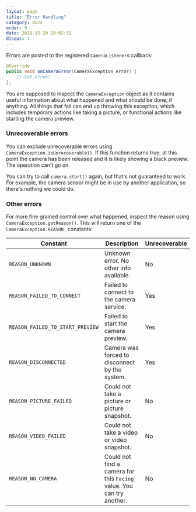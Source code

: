 ```yaml
---
layout: page
title: "Error Handling"
category: docs
order: 9
date: 2018-12-20 20:02:31
disqus: 1
---
```


Errors are posted to the registered `CameraListener`s callback:

```java
@Override
public void onCameraError(CameraException error) {
    // Got error!
};
```

You are supposed to inspect the `CameraException` object as it contains useful information about
what happened and what should be done, if anything. All things that fail can end up throwing this
exception, which includes temporary actions like taking a picture, or functional actions like 
starting the camera preview.

### Unrecoverable errors

You can exclude unrecoverable errors using `CameraException.isUnrecoverable()`.
If this function returns true, at this point the camera has been released and it is likely showing
a black preview. The operation can't go on.

You can try to call `camera.start()` again, but that's not guaranteed to work. For example, the
camera sensor might be in use by another application, so there's nothing we could do.

### Other errors

For more fine grained control over what happened, inspect the reason using `CameraException.getReason()`.
This will return one of the `CameraException.REASON_` constants:

|Constant|Description|Unrecoverable|
|--------|-----------|-------------|
|`REASON_UNKNOWN`|Unknown error. No other info available.|No|
|`REASON_FAILED_TO_CONNECT`|Failed to connect to the camera service.|Yes|
|`REASON_FAILED_TO_START_PREVIEW`|Failed to start the camera preview.|Yes|
|`REASON_DISCONNECTED`|Camera was forced to disconnect by the system.|Yes|
|`REASON_PICTURE_FAILED`|Could not take a picture or picture snapshot.|No|
|`REASON_VIDEO_FAILED`|Could not take a video or video snapshot.|No|
|`REASON_NO_CAMERA`|Could not find a camera for this `Facing` value. You can try another.|No|




